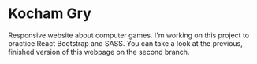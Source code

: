 # Kocham Gry

Responsive website about computer games. I'm working on this project to practice React Bootstrap and SASS. You can take a look at the previous, finished version of this webpage on the second branch.
